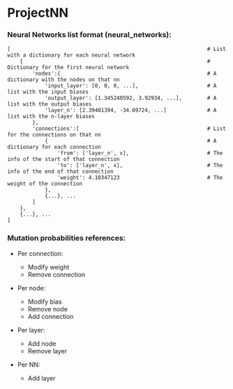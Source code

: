 # ProjectNN




### Neural Networks list format (neural_networks):
```
[                                                               # List with a dictionary for each neural network
    {                                                           # Dictionary for the first neural network
        'nodes':{                                               # A dictionary with the nodes on that nn
            'input_layer': [0, 0, 0, ...],                      # A list with the input biases
            'output_layer': [1.345240592, 3.92934, ...],        # A list with the output biases
            'layer_n': [2.39401394, -34.09724, ...]             # A list with the n-layer biases
        },
        'connections':[                                         # List for the connections on that nn
            {                                                   # A dictionary for each connection
                'from': ['layer_n', x],                         # The info of the start of that connection
                'to': ['layer_n', x],                           # The info of the end of that connection
                'weight': 4.10347123                            # The weight of the connection
            },
            {...}, ...
        ]
    },
    {...}, ...
]
```


### Mutation probabilities references:
- Per connection:
  - Modify weight
  - Remove connection
  
- Per node:
  - Modify bias
  - Remove node
  - Add connection

- Per layer:
  - Add node
  - Remove layer

- Per NN:
  - Add layer
